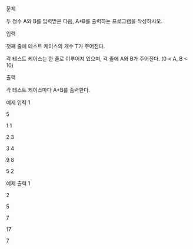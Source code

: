 문제

두 정수 A와 B를 입력받은 다음, A+B를 출력하는 프로그램을 작성하시오.

입력

첫째 줄에 테스트 케이스의 개수 T가 주어진다.

각 테스트 케이스는 한 줄로 이루어져 있으며, 각 줄에 A와 B가 주어진다. (0 < A, B < 10)

출력

각 테스트 케이스마다 A+B를 출력한다.

예제 입력 1 

5

1 1

2 3

3 4

9 8

5 2

예제 출력 1 

2

5

7

17

7
